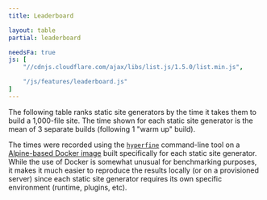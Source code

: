 ```yaml
---
title: Leaderboard

layout: table
partial: leaderboard

needsFa: true
js: [
    "//cdnjs.cloudflare.com/ajax/libs/list.js/1.5.0/list.min.js",

    "/js/features/leaderboard.js"
]
---
```


The following table ranks static site generators by the time it takes them to build a 1,000-file site. The time shown for each static site generator is the mean of 3 separate builds (following 1 "warm up" build).

The times were recorded using the [`hyperfine`][1] command-line tool on a [Alpine-based Docker image][2] built specifically for each static site generator. While the use of Docker is somewhat unusual for benchmarking purposes, it makes it much easier to reproduce the results locally (or on a provisioned server) since each static site generator requires its own specific environment (runtime, plugins, etc).

[1]: https://github.com/sharkdp/hyperfine
[2]: https://github.com/errata-ai/static-school/tree/master/bench/generators
